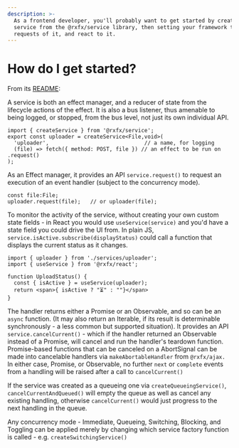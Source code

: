 ```yaml
---
description: >-
  As a frontend developer, you'll probably want to get started by creating a
  service from the @rxfx/service library, then setting your framework to make
  requests of it, and react to it.
---
```


# How do I get started?

From its [README](https://github.com/deanrad/rxfx):

A service is both an effect manager, and a reducer of state from the lifecycle actions of the effect. It is also a bus listener, thus amenable to being logged, or stopped, from the bus level, not just its own individual API.

```
import { createService } from '@rxfx/service';
export const uploader = createService<File,void>(
  'uploader',                              // a name, for logging
  (file) => fetch({ method: POST, file }) // an effect to be run on .request()
);
```

As an Effect manager, it provides an API `service.request()` to request an execution of an event handler (subject to the concurrency mode).

```
const file:File;
uploader.request(file);   // or uploader(file);
```

To monitor the activity of the service, without creating your own custom state fields - in React you would use `useService(service)` and you'd have a state field you could drive the UI from. In plain JS, `service.isActive.subscribe(displayStatus)` could call a function that displays the current status as it changes.

```
import { uploader } from './services/uploader';
import { useService } from '@rxfx/react';

function UploadStatus() {
  const { isActive } = useService(uploader);
  return <span>{ isActive ? "⏳" : ""}</span>
}
```

The handler returns either a Promise or an Observable, and so can be an `async` function. (It may also return an Iterable, if its result is determinable synchronously - a less common but supported situation). It provides an API `service.cancelCurrent()` - which if the handler returned an Observable instead of a Promise, will cancel and run the handler's teardown function. Promise-based functions that can be canceled on a AbortSignal can be made into cancelable handlers via `makeAbortableHandler` from `@rxfx/ajax.` In either case, Promise, or Observable, no further `next` or `complete` events from a handling will be raised after a call to `cancelCurrent()`

If the service was created as a queueing one via `createQueueingService()`, `cancelCurrentAndQueued()` will empty the queue as well as cancel any existing handling, otherwise `cancelCurrent()` would just progress to the next handling in the queue.

Any concurrency mode - Immediate, Queueing, Switching, Blocking, and Toggling can be applied merely by changing which service factory function is called - e.g. `createSwitchingService()`
